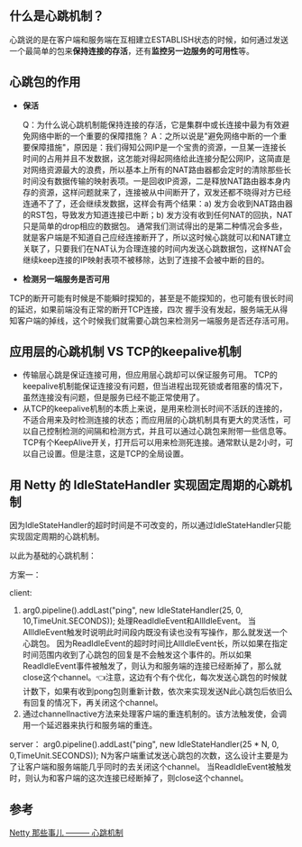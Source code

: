 ## 什么是心跳机制？

心跳说的是在客户端和服务端在互相建立ESTABLISH状态的时候，如何通过发送一个最简单的包来**保持连接的存活**，还有**监控另一边服务的可用性**等。

## 心跳包的作用

- **保活**

  Q：为什么说心跳机制能保持连接的存活，它是集群中或长连接中最为有效避免网络中断的一个重要的保障措施？
  A：之所以说是"避免网络中断的一个重要保障措施"，原因是：我们得知公网IP是一个宝贵的资源，一旦某一连接长时间的占用并且不发数据，这怎能对得起网络给此连接分配公网IP，这简直是对网络资源最大的浪费，所以基本上所有的NAT路由器都会定时的清除那些长时间没有数据传输的映射表项。一是回收IP资源，二是释放NAT路由器本身内存的资源，这样问题就来了，连接被从中间断开了，双发还都不晓得对方已经连通不了了，还会继续发数据，这样会有两个结果：a) 发方会收到NAT路由器的RST包，导致发方知道连接已中断；b) 发方没有收到任何NAT的回执，NAT只是简单的drop相应的数据包。
  通常我们测试得出的是第二种情况会多些，就是客户端是不知道自己应经连接断开了，所以这时候心跳就可以和NAT建立关联了，只要我们在NAT认为合理连接的时间内发送心跳数据包，这样NAT会继续keep连接的IP映射表项不被移除，达到了连接不会被中断的目的。

- **检测另一端服务是否可用**

​		TCP的断开可能有时候是不能瞬时探知的，甚至是不能探知的，也可能有很长时间的延迟，如果前端没有正常的断开TCP连接，四次		握手没有发起，服务端无从得知客户端的掉线，这个时候我们就需要心跳包来检测另一端服务是否还存活可用。

## 应用层的心跳机制  VS  TCP的keepalive机制

- 传输层心跳是保证连接可用，但应用层心跳却可以保证服务可用。
  TCP的keepalive机制能保证连接没有问题，但当进程出现死锁或者阻塞的情况下，虽然连接没有问题，但是服务已经不能正常使用了。
- 从TCP的keepalive机制的本质上来说，是用来检测长时间不活跃的连接的，不适合用来及时检测连接的状态；而应用层的心跳机制具有更大的灵活性，可以自己控制检测的间隔和检测方式，并且可以通过心跳包来附带一些信息等。
  TCP有个KeepAlive开关，打开后可以用来检测死连接。通常默认是2小时，可以自己设置。但是注意，这是TCP的全局设置。

## 用 Netty 的 IdleStateHandler 实现固定周期的心跳机制

因为IdleStateHandler的超时时间是不可改变的，所以通过IdleStateHandler只能实现固定周期的心跳机制。

以此为基础的心跳机制：

方案一：

client:

1. arg0.pipeline().addLast("ping", new IdleStateHandler(25, 0, 10,TimeUnit.SECONDS));
   处理ReadIdleEvent和AllIdleEvent。
   当AllIdleEvent触发时说明此时间段内既没有读也没有写操作，那么就发送一个心跳包。
   因为ReadIdleEvent的超时时间比AllIdleEvent长，所以如果在指定时间范围内收到了心跳包的回复是不会触发这个事件的。所以如果ReadIdleEvent事件被触发了，则认为和服务端的连接已经断掉了，那么就close这个channel。👈注意，这边有个有个优化，每次发送心跳包的时候就计数下，如果有收到pong包则重新计数，依次来实现发送N此心跳包后依旧么有回复的情况下，再关闭这个channel。
2. 通过channelInactive方法来处理客户端的重连机制的。该方法触发使，会调用一个延迟器来执行和服务端的重连。

server：
arg0.pipeline().addLast("ping", new IdleStateHandler(25 * N, 0, 0,TimeUnit.SECONDS));
N为客户端重试发送心跳包的次数，这么设计主要是为了让客户端和服务端能几乎同时的去关闭这个channel。
当ReadIdleEvent被触发时，则认为和客户端的这次连接已经断掉了，则close这个channel。





## 参考

[Netty 那些事儿 ——— 心跳机制](https://www.jianshu.com/p/c187d1b649c6)
